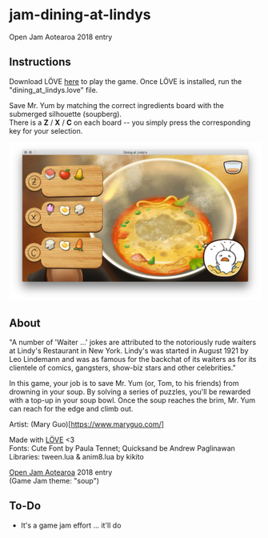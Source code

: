 # jam-dining-at-lindys

Open Jam Aotearoa 2018 entry 

## Instructions

Download LÖVE [here](https://love2d.org/) to play the game. Once LÖVE is installed, run the "dining_at_lindys.love" file.

Save Mr. Yum by matching the correct ingredients board with the submerged silhouette (soupberg).  
There is a **Z** / **X** / **C** on each board -- you simply press the corresponding key for your selection.

![](screenshot.png)

## About

"A number of 'Waiter ...' jokes are attributed to the notoriously rude waiters at Lindy's Restaurant in New York. Lindy's was started in August 1921 by Leo Lindemann and was as famous for the backchat of its waiters as for its clientele of comics, gangsters, show-biz stars and other celebrities."

In this game, your job is to save Mr. Yum (or, Tom, to his friends) from drowning in your soup. By solving a series of puzzles, you'll be rewarded with a top-up in your soup bowl. Once the soup reaches the brim, Mr. Yum can reach for the edge and climb out.

Artist: (Mary Guo)[https://www.maryguo.com/]

Made with [LÖVE](https://love2d.org/) <3  
Fonts: Cute Font by Paula Tennet; Quicksand be Andrew Paglinawan  
Libraries: tween.lua & anim8.lua by kikito

[Open Jam Aotearoa](https://openjam.cmp.ac.nz/) 2018 entry  
(Game Jam theme: "soup")

## To-Do

* It's a game jam effort ... it'll do

